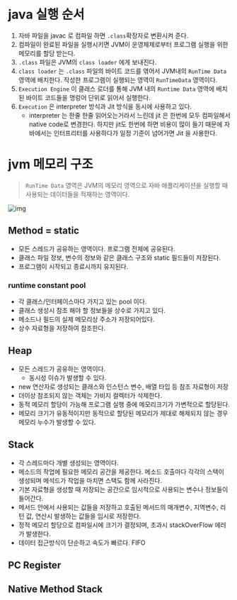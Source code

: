 # java 실행 순서
1. 자바 파일을 javac 로 컴파일 하면 ``.class``확장자로 변환시켜 준다.
2. 컴파일이 완료된 파일을 실행시키면 JVM이 운영체제로부터 프로그램 실행을 위한 메모리를 할당 받는다.
3. ``.class`` 파일은 JVM의 ``class loader`` 에게 보내진다.
4. ``class loader`` 는 ``.class`` 파일의 바이트 코드를 엮어서 JVM내의 ``RunTime Data`` 영역에 배치한다. 작성한 프로그램이 실행되는 영역이 ``RunTimeData`` 영역이다.
5. ``Execution Engine`` 이 클래스 로더를 통해 JVM 내의 ``Runtime Data`` 영역에 배치된 바이트 코드들을 명렁어 단위로 읽어서 실행한다.
6. ``Execution`` 은 interpreter 방식과 Jit 방식을 동시에 사용하고 있다.
   - interpreter 는 한줄 한줄 읽어오는거라서 느린데 jit 은 한번에 모두 컴파일해서 native code로 변경한다. 하지만 jit도 한번에 하면 비용이 많이 들기 때문에 자바에서는 인터프리터를 사용하다가 일정 기준이 넘어가면 Jit 을 사용한다.


# jvm 메모리 구조
> ``RunTime Data`` 영역은 JVM의 메모리 영역으로 자바 애플리케이션을 실행할 때 사용되는 데이터들을 적재하는 영역이다.

![img](https://velog.velcdn.com/images%2Fplz_no_anr%2Fpost%2F63e67428-ff8c-4e3f-b3a7-b0a8ffb82872%2FJVM.png)

## Method = static
- 모든 스레드가 공유하는 영역이다. 프로그램 전체에 공유된다.
- 클래스 파일 정보, 변수의 정보와 같은 클래스 구조와 static 필드들이 저장된다.
- 프로그램이 시작되고 종료시까지 유지된다.

### runtime constant pool
- 각 클래스/인터페이스마다 가지고 있는 pool 이다.
- 클래스 생성시 참조 해야 할 정보들을 상수로 가지고 있다.
- 메소드나 필드의 실제 메모리상 주소가 저장되어있다.
- 상수 자료형을 저장하여 참조한다.

## Heap
- 모든 스레드가 공유하는 영역이다.
  - 동시성 이슈가 발생할 수 있다.
- new 연산자로 생성되는 클래스와 인스턴스 변수, 배열 타입 등 참조 자료형이 저장
- 더이상 참조되지 않는 객체는 가비지 컬렉터가 삭제한다.
- 동적 메모리 할당이 가능해 프로그램 실행 중에 메모리크기가 가변적으로 할당된다.
- 메모리 크기가 유동적이지만 동적으로 할당된 메모리가 제대로 해제되지 않는 경우 메모리 누수가 발생할 수 있다.

## Stack
- 각 스레드마다 개별 생성되는 영역이다.
- 메소드의 작업에 필요한 메모리 공간을 제공한다. 메소드 호출마다 각각의 스택이 생성되며 메석드가 작업을 마치면 스택도 함께 사라진다.
- 기본 자료형을 생성할 때 저장되는 공간으로 임시적으로 사용되는 변수나 정보들이 들어간다.
- 메서드 안에서 사용되는 값들을 저장하고 호출된 메서드의 매개변수, 지역변수, 리턴 값, 연산시 발생하는 값들을 임시로 저장한다.
- 정적 메모리 할당으로 컴파일시에 크기가 결정되며, 초과시 stackOverFlow 에러가 발생한다.
- 데이터 접근방식이 단순하고 속도가 빠르다. FIFO

## PC Register

## Native Method Stack